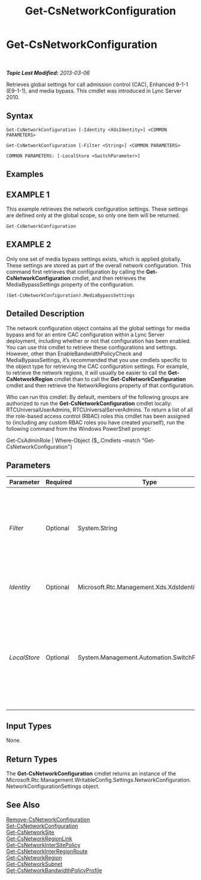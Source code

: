 ﻿---
title: Get-CsNetworkConfiguration
TOCTitle: Get-CsNetworkConfiguration
ms:assetid: 08bc8eca-b244-4d5e-b089-1cc95605ba14
ms:mtpsurl: https://technet.microsoft.com/en-us/library/Gg398140(v=OCS.15)
ms:contentKeyID: 48183339
ms.date: 07/23/2014
mtps_version: v=OCS.15
---

<div data-xmlns="http://www.w3.org/1999/xhtml">

<div class="topic" data-xmlns="http://www.w3.org/1999/xhtml" data-msxsl="urn:schemas-microsoft-com:xslt" data-cs="http://msdn.microsoft.com/en-us/">

<div data-asp="http://msdn2.microsoft.com/asp">

# Get-CsNetworkConfiguration

</div>

<div id="mainSection">

<div id="mainBody">

<span> </span>

_**Topic Last Modified:** 2013-03-06_

Retrieves global settings for call admission control (CAC), Enhanced 9-1-1 (E9-1-1), and media bypass. This cmdlet was introduced in Lync Server 2010.

<div>

## Syntax

    Get-CsNetworkConfiguration [-Identity <XdsIdentity>] <COMMON PARAMETERS>

    Get-CsNetworkConfiguration [-Filter <String>] <COMMON PARAMETERS>

    COMMON PARAMETERS: [-LocalStore <SwitchParameter>]

</div>

<div>

## Examples

<div>

## EXAMPLE 1

This example retrieves the network configuration settings. These settings are defined only at the global scope, so only one item will be returned.

    Get-CsNetworkConfiguration

</div>

<div>

## EXAMPLE 2

Only one set of media bypass settings exists, which is applied globally. These settings are stored as part of the overall network configuration. This command first retrieves that configuration by calling the **Get-CsNetworkConfiguration** cmdlet, and then retrieves the MediaBypassSettings property of the configuration.

    (Get-CsNetworkConfiguration).MediaBypassSettings

</div>

</div>

<div>

## Detailed Description

The network configuration object contains all the global settings for media bypass and for an entire CAC configuration within a Lync Server deployment, including whether or not that configuration has been enabled. You can use this cmdlet to retrieve these configurations and settings. However, other than EnableBandwidthPolicyCheck and MediaBypassSettings, it’s recommended that you use cmdlets specific to the object type for retrieving the CAC configuration settings. For example, to retrieve the network regions, it will usually be easier to call the **Get-CsNetworkRegion** cmdlet than to call the **Get-CsNetworkConfiguration** cmdlet and then retrieve the NetworkRegions property of that configuration.

Who can run this cmdlet: By default, members of the following groups are authorized to run the **Get-CsNetworkConfiguration** cmdlet locally: RTCUniversalUserAdmins, RTCUniversalServerAdmins. To return a list of all the role-based access control (RBAC) roles this cmdlet has been assigned to (including any custom RBAC roles you have created yourself), run the following command from the Windows PowerShell prompt:

Get-CsAdminRole | Where-Object {$\_.Cmdlets –match "Get-CsNetworkConfiguration"}

</div>

<div>

## Parameters


<table>
<colgroup>
<col style="width: 25%" />
<col style="width: 25%" />
<col style="width: 25%" />
<col style="width: 25%" />
</colgroup>
<thead>
<tr class="header">
<th>Parameter</th>
<th>Required</th>
<th>Type</th>
<th>Description</th>
</tr>
</thead>
<tbody>
<tr class="odd">
<td><p><em>Filter</em></p></td>
<td><p>Optional</p></td>
<td><p>System.String</p></td>
<td><p>Because there will only ever be one network configuration, you do not need this parameter for this cmdlet.</p></td>
</tr>
<tr class="even">
<td><p><em>Identity</em></p></td>
<td><p>Optional</p></td>
<td><p>Microsoft.Rtc.Management.Xds.XdsIdentity</p></td>
<td><p>This will always be Global.</p></td>
</tr>
<tr class="odd">
<td><p><em>LocalStore</em></p></td>
<td><p>Optional</p></td>
<td><p>System.Management.Automation.SwitchParameter</p></td>
<td><p>Retrieves the network configuration from the local replica of the Central Management store, rather than the Central Management store itself.</p></td>
</tr>
</tbody>
</table>


</div>

<div>

## Input Types

None.

</div>

<div>

## Return Types

The **Get-CsNetworkConfiguration** cmdlet returns an instance of the Microsoft.Rtc.Management.WritableConfig.Settings.NetworkConfiguration.NetworkConfigurationSettings object.

</div>

<div>

## See Also


[Remove-CsNetworkConfiguration](remove-csnetworkconfiguration.md)  
[Set-CsNetworkConfiguration](set-csnetworkconfiguration.md)  
[Get-CsNetworkSite](get-csnetworksite.md)  
[Get-CsNetworkRegionLink](get-csnetworkregionlink.md)  
[Get-CsNetworkInterSitePolicy](get-csnetworkintersitepolicy.md)  
[Get-CsNetworkInterRegionRoute](get-csnetworkinterregionroute.md)  
[Get-CsNetworkRegion](get-csnetworkregion.md)  
[Get-CsNetworkSubnet](get-csnetworksubnet.md)  
[Get-CsNetworkBandwidthPolicyProfile](get-csnetworkbandwidthpolicyprofile.md)  
  

</div>

</div>

<span> </span>

</div>

</div>

</div>

